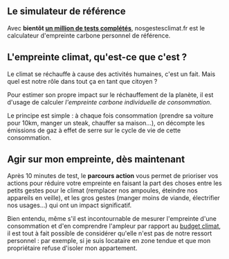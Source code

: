 ## Le simulateur de référence

Avec **bientôt [un million de tests complétés](/stats)**, nosgestesclimat.fr est le calculateur d'empreinte carbone personnel de référence.

## L'empreinte climat, qu'est-ce que c'est ?

Le climat se réchauffe à cause des activités humaines, c'est un fait. Mais quel est notre rôle dans tout ça en tant que citoyen ?

Pour estimer son propre impact sur le réchauffement de la planète, il est d'usage de calculer _l'empreinte carbone individuelle de consommation_.

Le principe est simple : à chaque fois consommation (prendre sa voiture pour 10km, manger un steak, chauffer sa maison...), on décompte les émissions de gaz à effet de serre sur le cycle de vie de cette consommation.

## Agir sur mon empreinte, dès maintenant

Après 10 minutes de test, le **parcours action** vous permet de prioriser vos actions pour réduire votre empreinte en faisant la part des choses entre les petits gestes pour le climat (remplacer nos ampoules, éteindre nos appareils en veille), et les gros gestes (manger moins de viande, électrifier nos usages...) qui ont un impact significatif.

Bien entendu, même s'il est incontournable de mesurer l'empreinte d'une consommation et d'en comprendre l'ampleur par rapport au [budget climat](https://datagir.ademe.fr/blog/budget-empreinte-carbone-c-est-quoi/), il est tout à fait possible de considérer qu'elle n'est pas de notre ressort personnel : par exemple, si je suis locataire en zone tendue et que mon propriétaire refuse d'isoler mon appartement.
